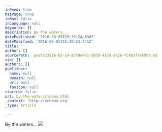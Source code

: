 ```yaml
---
inFeed: true
hasPage: true
inNav: false
inLanguage: null
keywords: []
description: By the waters...
datePublished: '2016-08-05T15:39:24.838Z'
dateModified: '2016-08-05T15:39:23.441Z'
title: ''
author: []
sourcePath: _posts/2016-03-14-8349e041-30d9-41b8-aa26-fc4b3f7e59b4.md
via: {}
authors: []
publisher:
  name: null
  domain: null
  url: null
  favicon: null
starred: false
url: by-the-waters/index.html
_context: 'http://schema.org'
_type: Article

---
```

By the waters...
![](https://the-grid-user-content.s3-us-west-2.amazonaws.com/dbbc9727-3bbe-4f7f-a98a-67c1388de579.jpg)
